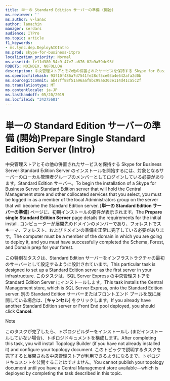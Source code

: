 ```yaml
---
title: 単一の Standard Edition サーバーの準備 (開始)
ms.reviewer: ''
ms.author: v-lanac
author: lanachin
manager: serdars
audience: ITPro
ms.topic: article
f1_keywords:
- ms.lync.dep.DeployAIOIntro
ms.prod: skype-for-business-itpro
localization_priority: Normal
ms.assetid: fe11d380-54c9-47e7-a676-02b9a59dc93f
ROBOTS: NOINDEX, NOFOLLOW
description: 中央管理ストアとその他の併置されたサービスを保持する Skype for Business Server Standard Edition Server のインストールを開始するには、対象となるサーバーのローカル管理者グループのメンバーとしてログインしている必要があります。Standard Edition サーバー。 [単一の Standard Edition サーバーの準備] ページに、初期インストールの要件が表示されます。 コンピューターが展開先のドメインのメンバーであり、フォレストでスキーマ、フォレスト、およびドメインの準備を正常に完了している必要があります。
ms.openlocfilehash: 93f10f486a7d7541fe28cf5ce03a4e642afa2d0b
ms.sourcegitcommit: ab47ff88f51a96aaf8bc99a6303e114d41ca5c2f
ms.translationtype: MT
ms.contentlocale: ja-JP
ms.lasthandoff: 05/20/2019
ms.locfileid: "34275681"
---
```

# <a name="prepare-single-standard-edition-server-intro"></a><span data-ttu-id="5e8a3-105">単一の Standard Edition サーバーの準備 (開始)</span><span class="sxs-lookup"><span data-stu-id="5e8a3-105">Prepare Single Standard Edition Server (Intro)</span></span>
 
<span data-ttu-id="5e8a3-106">中央管理ストアとその他の併置されたサービスを保持する Skype for Business Server Standard Edition Server のインストールを開始するには、対象となるサーバーのローカル管理者グループのメンバーとしてログインしている必要があります。Standard Edition サーバー。</span><span class="sxs-lookup"><span data-stu-id="5e8a3-106">To begin the installation of a Skype for Business Server Standard Edition server that will hold the Central Management store and other collocated services that you select, you must be logged in as a member of the local Administrators group on the server that will become the Standard Edition server.</span></span> <span data-ttu-id="5e8a3-107">[**単一の Standard Edition サーバーの準備**] ページに、初期インストールの要件が表示されます。</span><span class="sxs-lookup"><span data-stu-id="5e8a3-107">The **Prepare single Standard Edition Server** page details the requirements for the initial install.</span></span> <span data-ttu-id="5e8a3-108">コンピューターが展開先のドメインのメンバーであり、フォレストでスキーマ、フォレスト、およびドメインの準備を正常に完了している必要があります。</span><span class="sxs-lookup"><span data-stu-id="5e8a3-108">The computer must be a member of the domain in which you are going to deploy it, and you must have successfully completed the Schema, Forest, and Domain prep for your forest.</span></span>
  
<span data-ttu-id="5e8a3-109">この特別なタスクは、Standard Edition サーバーをインフラストラクチャの最初のサーバーとして設定するように設計されています。</span><span class="sxs-lookup"><span data-stu-id="5e8a3-109">This particular task is designed to set up a Standard Edition server as the first server in your infrastructure.</span></span> <span data-ttu-id="5e8a3-110">このタスクは、SQL Server Express の中央管理ストアを Standard Edition Server にインストールします。</span><span class="sxs-lookup"><span data-stu-id="5e8a3-110">This task installs the Central Management store, which is SQL Server Express, onto the Standard Edition server.</span></span> <span data-ttu-id="5e8a3-111">別の Standard Edition サーバーまたはフロントエンド プールを既に展開している場合は、[**キャンセル**] をクリックします。</span><span class="sxs-lookup"><span data-stu-id="5e8a3-111">If you already have another Standard Edition server or Front End pool deployed, you should click **Cancel**.</span></span>
  
> [!NOTE]
> <span data-ttu-id="5e8a3-112">このタスクが完了したら、トポロジビルダーをインストールし (まだインストールしていない場合)、トポロジドキュメントを構成します。</span><span class="sxs-lookup"><span data-stu-id="5e8a3-112">After completing this task, you will install Topology Builder (if you have not already installed it) and configure your topology document.</span></span> <span data-ttu-id="5e8a3-113">このトピックで説明するタスクを完了すると展開される中央管理ストアが利用できるようになるまで、トポロジ ドキュメントを公開することはできません。</span><span class="sxs-lookup"><span data-stu-id="5e8a3-113">You cannot publish your topology document until you have a Central Management store available—which is deployed by completing the task described in this topic.</span></span> 
  

